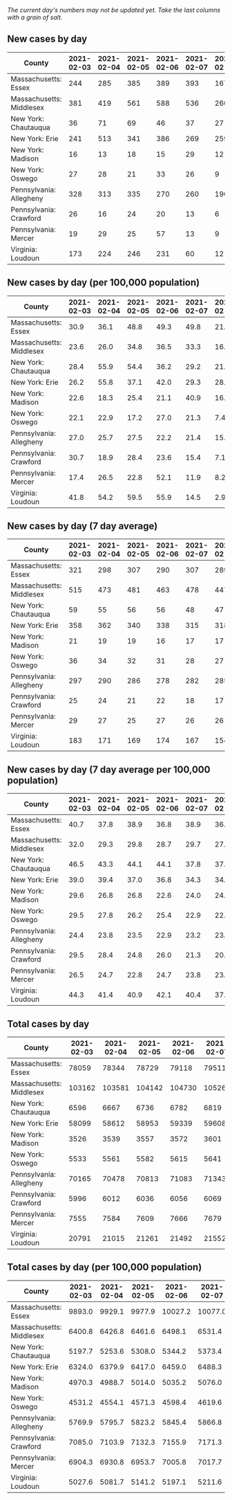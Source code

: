 _The current day's numbers may not be updated yet. Take the last columns with a grain of salt._
## New cases by day

| County | 2021-02-03 | 2021-02-04 | 2021-02-05 | 2021-02-06 | 2021-02-07 | 2021-02-08 | 2021-02-09 |
| --- | --- | --- | --- | --- | --- | --- | --- |
| Massachusetts: Essex | 244 | 285 | 385 | 389 | 393 | 167 |  |
| Massachusetts: Middlesex | 381 | 419 | 561 | 588 | 536 | 260 |  |
| New York: Chautauqua | 36 | 71 | 69 | 46 | 37 | 27 |  |
| New York: Erie | 241 | 513 | 341 | 386 | 269 | 259 |  |
| New York: Madison | 16 | 13 | 18 | 15 | 29 | 12 |  |
| New York: Oswego | 27 | 28 | 21 | 33 | 26 | 9 |  |
| Pennsylvania: Allegheny | 328 | 313 | 335 | 270 | 260 | 190 |  |
| Pennsylvania: Crawford | 26 | 16 | 24 | 20 | 13 | 6 |  |
| Pennsylvania: Mercer | 19 | 29 | 25 | 57 | 13 | 9 |  |
| Virginia: Loudoun | 173 | 224 | 246 | 231 | 60 | 12 |  |

## New cases by day (per 100,000 population)

| County | 2021-02-03 | 2021-02-04 | 2021-02-05 | 2021-02-06 | 2021-02-07 | 2021-02-08 | 2021-02-09 |
| --- | --- | --- | --- | --- | --- | --- | --- |
| Massachusetts: Essex | 30.9 | 36.1 | 48.8 | 49.3 | 49.8 | 21.2 |  |
| Massachusetts: Middlesex | 23.6 | 26.0 | 34.8 | 36.5 | 33.3 | 16.1 |  |
| New York: Chautauqua | 28.4 | 55.9 | 54.4 | 36.2 | 29.2 | 21.3 |  |
| New York: Erie | 26.2 | 55.8 | 37.1 | 42.0 | 29.3 | 28.2 |  |
| New York: Madison | 22.6 | 18.3 | 25.4 | 21.1 | 40.9 | 16.9 |  |
| New York: Oswego | 22.1 | 22.9 | 17.2 | 27.0 | 21.3 | 7.4 |  |
| Pennsylvania: Allegheny | 27.0 | 25.7 | 27.5 | 22.2 | 21.4 | 15.6 |  |
| Pennsylvania: Crawford | 30.7 | 18.9 | 28.4 | 23.6 | 15.4 | 7.1 |  |
| Pennsylvania: Mercer | 17.4 | 26.5 | 22.8 | 52.1 | 11.9 | 8.2 |  |
| Virginia: Loudoun | 41.8 | 54.2 | 59.5 | 55.9 | 14.5 | 2.9 |  |

## New cases by day (7 day average)

| County | 2021-02-03 | 2021-02-04 | 2021-02-05 | 2021-02-06 | 2021-02-07 | 2021-02-08 | 2021-02-09 |
| --- | --- | --- | --- | --- | --- | --- | --- |
| Massachusetts: Essex | 321 | 298 | 307 | 290 | 307 | 289 |  |
| Massachusetts: Middlesex | 515 | 473 | 481 | 463 | 478 | 447 |  |
| New York: Chautauqua | 59 | 55 | 56 | 56 | 48 | 47 |  |
| New York: Erie | 358 | 362 | 340 | 338 | 315 | 318 |  |
| New York: Madison | 21 | 19 | 19 | 16 | 17 | 17 |  |
| New York: Oswego | 36 | 34 | 32 | 31 | 28 | 27 |  |
| Pennsylvania: Allegheny | 297 | 290 | 286 | 278 | 282 | 285 |  |
| Pennsylvania: Crawford | 25 | 24 | 21 | 22 | 18 | 17 |  |
| Pennsylvania: Mercer | 29 | 27 | 25 | 27 | 26 | 26 |  |
| Virginia: Loudoun | 183 | 171 | 169 | 174 | 167 | 154 |  |

## New cases by day (7 day average per 100,000 population)

| County | 2021-02-03 | 2021-02-04 | 2021-02-05 | 2021-02-06 | 2021-02-07 | 2021-02-08 | 2021-02-09 |
| --- | --- | --- | --- | --- | --- | --- | --- |
| Massachusetts: Essex | 40.7 | 37.8 | 38.9 | 36.8 | 38.9 | 36.6 |  |
| Massachusetts: Middlesex | 32.0 | 29.3 | 29.8 | 28.7 | 29.7 | 27.7 |  |
| New York: Chautauqua | 46.5 | 43.3 | 44.1 | 44.1 | 37.8 | 37.0 |  |
| New York: Erie | 39.0 | 39.4 | 37.0 | 36.8 | 34.3 | 34.6 |  |
| New York: Madison | 29.6 | 26.8 | 26.8 | 22.6 | 24.0 | 24.0 |  |
| New York: Oswego | 29.5 | 27.8 | 26.2 | 25.4 | 22.9 | 22.1 |  |
| Pennsylvania: Allegheny | 24.4 | 23.8 | 23.5 | 22.9 | 23.2 | 23.4 |  |
| Pennsylvania: Crawford | 29.5 | 28.4 | 24.8 | 26.0 | 21.3 | 20.1 |  |
| Pennsylvania: Mercer | 26.5 | 24.7 | 22.8 | 24.7 | 23.8 | 23.8 |  |
| Virginia: Loudoun | 44.3 | 41.4 | 40.9 | 42.1 | 40.4 | 37.2 |  |

## Total cases by day

| County | 2021-02-03 | 2021-02-04 | 2021-02-05 | 2021-02-06 | 2021-02-07 | 2021-02-08 | 2021-02-09 |
| --- | --- | --- | --- | --- | --- | --- | --- |
| Massachusetts: Essex | 78059 | 78344 | 78729 | 79118 | 79511 | 79678 |  |
| Massachusetts: Middlesex | 103162 | 103581 | 104142 | 104730 | 105266 | 105526 |  |
| New York: Chautauqua | 6596 | 6667 | 6736 | 6782 | 6819 | 6846 |  |
| New York: Erie | 58099 | 58612 | 58953 | 59339 | 59608 | 59867 |  |
| New York: Madison | 3526 | 3539 | 3557 | 3572 | 3601 | 3613 |  |
| New York: Oswego | 5533 | 5561 | 5582 | 5615 | 5641 | 5650 |  |
| Pennsylvania: Allegheny | 70165 | 70478 | 70813 | 71083 | 71343 | 71533 |  |
| Pennsylvania: Crawford | 5996 | 6012 | 6036 | 6056 | 6069 | 6075 |  |
| Pennsylvania: Mercer | 7555 | 7584 | 7609 | 7666 | 7679 | 7688 |  |
| Virginia: Loudoun | 20791 | 21015 | 21261 | 21492 | 21552 | 21564 |  |

## Total cases by day (per 100,000 population)

| County | 2021-02-03 | 2021-02-04 | 2021-02-05 | 2021-02-06 | 2021-02-07 | 2021-02-08 | 2021-02-09 |
| --- | --- | --- | --- | --- | --- | --- | --- |
| Massachusetts: Essex | 9893.0 | 9929.1 | 9977.9 | 10027.2 | 10077.0 | 10098.2 |  |
| Massachusetts: Middlesex | 6400.8 | 6426.8 | 6461.6 | 6498.1 | 6531.4 | 6547.5 |  |
| New York: Chautauqua | 5197.7 | 5253.6 | 5308.0 | 5344.2 | 5373.4 | 5394.7 |  |
| New York: Erie | 6324.0 | 6379.9 | 6417.0 | 6459.0 | 6488.3 | 6516.5 |  |
| New York: Madison | 4970.3 | 4988.7 | 5014.0 | 5035.2 | 5076.0 | 5093.0 |  |
| New York: Oswego | 4531.2 | 4554.1 | 4571.3 | 4598.4 | 4619.6 | 4627.0 |  |
| Pennsylvania: Allegheny | 5769.9 | 5795.7 | 5823.2 | 5845.4 | 5866.8 | 5882.4 |  |
| Pennsylvania: Crawford | 7085.0 | 7103.9 | 7132.3 | 7155.9 | 7171.3 | 7178.4 |  |
| Pennsylvania: Mercer | 6904.3 | 6930.8 | 6953.7 | 7005.8 | 7017.7 | 7025.9 |  |
| Virginia: Loudoun | 5027.6 | 5081.7 | 5141.2 | 5197.1 | 5211.6 | 5214.5 |  |

